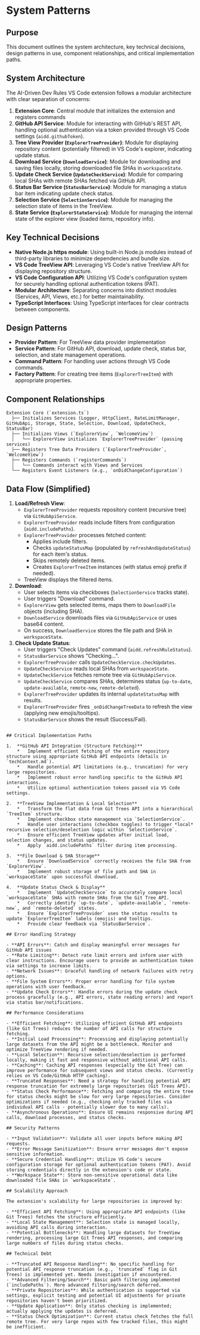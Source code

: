# System Patterns

## Purpose

This document outlines the system architecture, key technical decisions, design patterns in use, component relationships, and critical implementation paths.

## System Architecture

The AI-Driven Dev Rules VS Code extension follows a modular architecture with clear separation of concerns:

1. **Extension Core**: Central module that initializes the extension and registers commands
2. **GitHub API Service**: Module for interacting with GitHub's REST API, handling optional authentication via a token provided through VS Code settings (`aidd.githubToken`).
3. **Tree View Provider (`ExplorerTreeProvider`)**: Module for displaying repository content (potentially filtered) in VS Code's explorer, indicating update status.
4. **Download Service (`DownloadService`)**: Module for downloading and saving files locally, storing downloaded file SHAs in `workspaceState`.
5. **Update Check Service (`UpdateCheckService`)**: Module for comparing local SHAs with remote SHAs fetched via GitHub API.
6. **Status Bar Service (`StatusBarService`)**: Module for managing a status bar item indicating update check status.
7. **Selection Service (`SelectionService`)**: Module for managing the selection state of items in the TreeView.
8. **State Service (`ExplorerStateService`)**: Module for managing the internal state of the explorer view (loaded items, repository info).

## Key Technical Decisions

- **Native Node.js https module**: Using built-in Node.js modules instead of third-party libraries to minimize dependencies and bundle size.
- **VS Code TreeView API**: Leveraging VS Code's native TreeView API for displaying repository structure.
- **VS Code Configuration API**: Utilizing VS Code's configuration system for securely handling optional authentication tokens (PAT).
- **Modular Architecture**: Separating concerns into distinct modules (Services, API, Views, etc.) for better maintainability.
- **TypeScript Interfaces**: Using TypeScript interfaces for clear contracts between components.

## Design Patterns

- **Provider Pattern**: For TreeView data provider implementation
- **Service Pattern**: For GitHub API, download, update check, status bar, selection, and state management operations.
- **Command Pattern**: For handling user actions through VS Code commands.
- **Factory Pattern**: For creating tree items (`ExplorerTreeItem`) with appropriate properties.

## Component Relationships

```
Extension Core (`extension.ts`)
  ├── Initializes Services (Logger, HttpClient, RateLimitManager, GitHubApi, Storage, State, Selection, Download, UpdateCheck, StatusBar)
  ├── Initializes Views (`ExplorerView`, `WelcomeView`)
  │   └── ExplorerView initializes `ExplorerTreeProvider` (passing services)
  ├── Registers Tree Data Providers (`ExplorerTreeProvider`, `WelcomeView`)
  ├── Registers Commands (`registerCommands`)
  │   └── Commands interact with Views and Services
  └── Registers Event Listeners (e.g., `onDidChangeConfiguration`)
```

## Data Flow (Simplified)

1.  **Load/Refresh View**:
    *   `ExplorerTreeProvider` requests repository content (recursive tree) via `GitHubApiService`.
    *   `ExplorerTreeProvider` reads include filters from configuration (`aidd.includePaths`).
    *   `ExplorerTreeProvider` processes fetched content:
        *   Applies include filters.
        *   Checks `updateStatusMap` (populated by `refreshAndUpdateStatus`) for each item's status.
        *   Skips remotely deleted items.
        *   Creates `ExplorerTreeItem` instances (with status emoji prefix if needed).
    *   TreeView displays the filtered items.
2.  **Download**:
    *   User selects items via checkboxes (`SelectionService` tracks state).
    *   User triggers "Download" command.
    *   `ExplorerView` gets selected items, maps them to `DownloadFile` objects (including SHA).
    *   `DownloadService` downloads files via `GitHubApiService` or uses base64 content.
    *   On success, `DownloadService` stores the file path and SHA in `workspaceState`.
3.  **Check Update Status**:
    *   User triggers "Check Updates" command (`aidd.refreshRuleStatus`).
    *   `StatusBarService` shows "Checking...".
    *   `ExplorerTreeProvider` calls `UpdateCheckService.checkUpdates`.
    *   `UpdateCheckService` reads local SHAs from `workspaceState`.
    *   `UpdateCheckService` fetches remote tree via `GitHubApiService`.
    *   `UpdateCheckService` compares SHAs, determines status (`up-to-date`, `update-available`, `remote-new`, `remote-deleted`).
    *   `ExplorerTreeProvider` updates its internal `updateStatusMap` with results.
    *   `ExplorerTreeProvider` fires `_onDidChangeTreeData` to refresh the view (applying new emojis/tooltips).
    *   `StatusBarService` shows the result (Success/Fail).
```

## Critical Implementation Paths

1.  **GitHub API Integration (Structure Fetching)**
    *   Implement efficient fetching of the entire repository structure using appropriate GitHub API endpoints (details in `techContext.md`).
    *   Handle potential API limitations (e.g., truncation) for very large repositories.
    *   Implement robust error handling specific to the GitHub API interactions.
    *   Utilize optional authentication tokens passed via VS Code settings.

2.  **TreeView Implementation & Local Selection**
    *   Transform the flat data from Git Trees API into a hierarchical `TreeItem` structure.
    *   Implement checkbox state management via `SelectionService`.
    *   Handle user interactions (checkbox toggles) to trigger *local* recursive selection/deselection logic within `SelectionService`.
    *   Ensure efficient TreeView updates after initial load, selection changes, and status updates.
    *   Apply `aidd.includePaths` filter during item processing.

3.  **File Download & SHA Storage**
    *   Ensure `DownloadService` correctly receives the file SHA from `ExplorerView`.
    *   Implement robust storage of file path and SHA in `workspaceState` upon successful download.

4.  **Update Status Check & Display**
    *   Implement `UpdateCheckService` to accurately compare local `workspaceState` SHAs with remote SHAs from the Git Tree API.
    *   Correctly identify `up-to-date`, `update-available`, `remote-new`, and `remote-deleted` states.
    *   Ensure `ExplorerTreeProvider` uses the status results to update `ExplorerTreeItem` labels (emojis) and tooltips.
    *   Provide clear feedback via `StatusBarService`.

## Error Handling Strategy

- **API Errors**: Catch and display meaningful error messages for GitHub API issues
- **Rate Limiting**: Detect rate limit errors and inform user with clear instructions. Encourage users to provide an authentication token via settings to increase limits.
- **Network Issues**: Graceful handling of network failures with retry options.
- **File System Errors**: Proper error handling for file system operations with user feedback.
- **Update Check Errors**: Handle errors during the update check process gracefully (e.g., API errors, state reading errors) and report via status bar/notifications.

## Performance Considerations

- **Efficient Fetching**: Utilizing efficient GitHub API endpoints (like Git Trees) reduces the number of API calls for structure fetching.
- **Initial Load Processing**: Processing and displaying potentially large datasets from the API might be a bottleneck. Monitor and optimize TreeView rendering if needed.
- **Local Selection**: Recursive selection/deselection is performed locally, making it fast and responsive without additional API calls.
- **Caching**: Caching API responses (especially the Git Tree) can improve performance for subsequent views and status checks. (Currently relies on VS Code/GitHub HTTP caching).
- **Truncated Responses**: Need a strategy for handling potential API response truncation for extremely large repositories (Git Trees API).
- **Status Check Performance**: Fetching and comparing the entire tree for status checks might be slow for very large repositories. Consider optimizations if needed (e.g., checking only tracked files via individual API calls - potentially slower due to many calls).
- **Asynchronous Operations**: Ensure UI remains responsive during API calls, download processes, and status checks.

## Security Patterns

- **Input Validation**: Validate all user inputs before making API requests.
- **Error Message Sanitization**: Ensure error messages don't expose sensitive information.
- **Secure Credential Handling**: Utilize VS Code's secure configuration storage for optional authentication tokens (PAT). Avoid storing credentials directly in the extension's code or state.
- **Workspace State**: Store non-sensitive operational data like downloaded file SHAs in `workspaceState`.

## Scalability Approach

The extension's scalability for large repositories is improved by:

- **Efficient API Fetching**: Using appropriate API endpoints (like Git Trees) fetches the structure efficiently.
- **Local State Management**: Selection state is managed locally, avoiding API calls during interaction.
- **Potential Bottlenecks**: Handling large datasets for TreeView rendering, processing large Git Trees API responses, and comparing large numbers of files during status checks.

## Technical Debt

- **Truncated API Response Handling**: No specific handling for potential API response truncation (e.g., `truncated` flag in Git Trees) is implemented yet. Needs investigation if encountered.
- **Advanced Filtering/Search**: Basic path filtering implemented (`includePaths`). More advanced filtering/search deferred.
- **Private Repositories**: While authentication is supported via settings, explicit testing and potential UI adjustments for private repositories haven't been prioritized.
- **Update Application**: Only status checking is implemented; actually applying the updates is deferred.
- **Status Check Optimization**: Current status check fetches the full remote tree. For very large repos with few tracked files, this might be inefficient.
